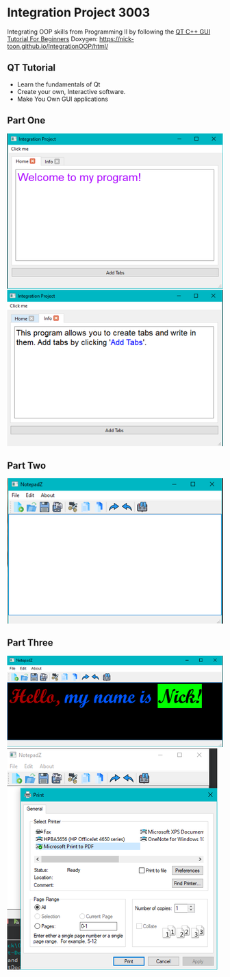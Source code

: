 # Integration Project 3003
Integrating OOP skills from Programming II by following the [QT C++ GUI Tutorial For Beginners](https://www.udemy.com/course/qt-c-gui-tutorial-for-beginners/)
Doxygen: https://nick-toon.github.io/IntegrationOOP/html/

## QT Tutorial
- Learn the fundamentals of Qt
- Create your own, Interactive software.
- Make You Own GUI applications

## Part One
![screenshot](Screenshots/Screenshot_1.png)
![screenshot](Screenshots/Screenshot_2.png)

## Part Two
![screenshot](Screenshots/Screenshot_4.png)

## Part Three
![screenshot](Screenshots/Screenshot_5.png)
![screenshot](Screenshots/Screenshot_6.png)

